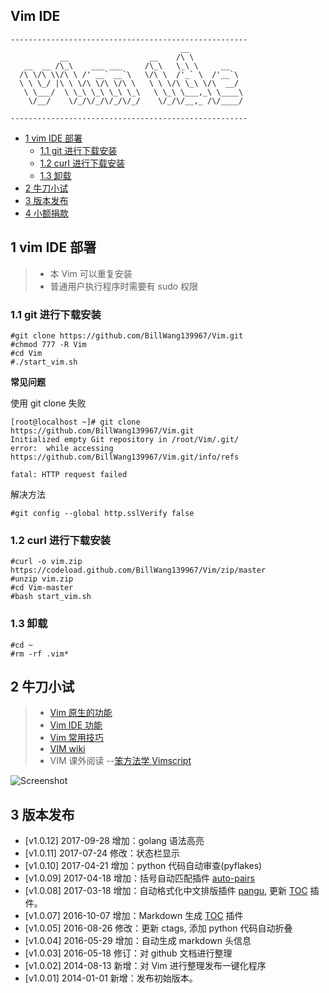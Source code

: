 ## Vim IDE

```
-----------------------------------------------------
                                      __
           __                  __    /\ \
   __  __ /\_\    ___ ___     /\_\   \_\ \     __
  /\ \/\ \\/\ \ /' __` __`\   \/\ \  /'_` \  /'__`\
  \ \ \_/ |\ \ \/\ \/\ \/\ \   \ \ \/\ \_\ \/\  __/
   \ \___/  \ \_\ \_\ \_\ \_\   \ \_\ \___,_\ \____\
    \/__/    \/_/\/_/\/_/\/_/    \/_/\/__,_ /\/____/

-----------------------------------------------------
```

<!-- vim-markdown-toc GFM -->
* [1 vim IDE 部署](#1-vim-ide-部署)
    * [1.1 git 进行下载安装](#11-git-进行下载安装)
    * [1.2 curl 进行下载安装](#12-curl-进行下载安装)
    * [1.3 卸载](#13-卸载)
* [2 牛刀小试](#2-牛刀小试)
* [3 版本发布](#3-版本发布)
* [4 小额捐款](#4-小额捐款)

<!-- vim-markdown-toc -->

## 1 vim IDE 部署

> * 本 Vim 可以重复安装
> * 普通用户执行程序时需要有 sudo 权限

### 1.1 git 进行下载安装
```
#git clone https://github.com/BillWang139967/Vim.git
#chmod 777 -R Vim
#cd Vim
#./start_vim.sh
```
**常见问题**

使用 git clone 失败

```
[root@localhost ~]# git clone https://github.com/BillWang139967/Vim.git
Initialized empty Git repository in /root/Vim/.git/
error:  while accessing https://github.com/BillWang139967/Vim.git/info/refs

fatal: HTTP request failed
```
解决方法
```
#git config --global http.sslVerify false
```
### 1.2 curl 进行下载安装

```
#curl -o vim.zip https://codeload.github.com/BillWang139967/Vim/zip/master
#unzip vim.zip
#cd Vim-master
#bash start_vim.sh
```
### 1.3 卸载
```
#cd ~
#rm -rf .vim*
```

## 2 牛刀小试

> * [Vim 原生的功能](doc/vim.md)
> * [Vim IDE 功能](doc/ide.md)
> * [Vim 常用技巧](https://github.com/BillWang139967/Vim/wiki/vim_skill)
> * [VIM wiki](https://github.com/BillWang139967/Vim/wiki)
> * VIM 课外阅读 --[笨方法学 Vimscript](http://learnvimscriptthehardway.onefloweroneworld.com/)

![Screenshot](https://github.com/BillWang139967/Vim/raw/master/images/vim.jpg)

## 3 版本发布

* [v1.0.12]  2017-09-28  增加：golang 语法高亮
* [v1.0.11]  2017-07-24  修改：状态栏显示
* [v1.0.10]  2017-04-21  增加：python 代码自动审查(pyflakes)
* [v1.0.09]  2017-04-18  增加：括号自动匹配插件 [auto-pairs](https://github.com/jiangmiao/auto-pairs)
* [v1.0.08]  2017-03-18  增加：自动格式化中文排版插件 [pangu](https://github.com/hotoo/pangu.vim), 更新 [TOC](https://github.com/mzlogin/vim-markdown-toc) 插件。
* [v1.0.07]  2016-10-07  增加：Markdown 生成 [TOC](https://github.com/mzlogin/vim-markdown-toc) 插件
* [v1.0.05]  2016-08-26  修改：更新 ctags, 添加 python 代码自动折叠
* [v1.0.04]  2016-05-29  增加：自动生成 markdown 头信息
* [v1.0.03]  2016-05-18  修订：对 github 文档进行整理
* [v1.0.02]  2014-08-13  新增：对 Vim 进行整理发布一键化程序
* [v1.0.01]  2014-01-01  新增：发布初始版本。
